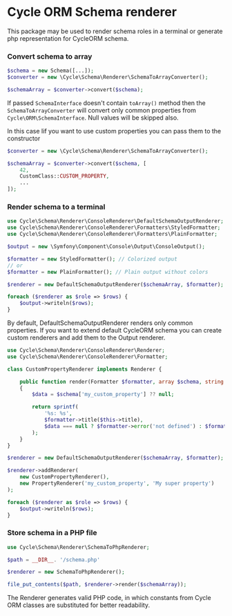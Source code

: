 # Cycle ORM Schema renderer

This package may be used to render schema roles in a terminal or generate php representation for CycleORM schema.

### Convert schema to array

```php
$schema = new Schema([...]);
$converter = new \Cycle\Schema\Renderer\SchemaToArrayConverter();

$schemaArray = $converter->convert($schema);
```

If passed `SchemaInterface` doesn't contain `toArray()` method then the `SchemaToArrayConverter`  will convert
only common properties from `Cycle\ORM\SchemaInterface`. Null values will be skipped also.

In this case Iif you want to use custom properties you can pass them to the constructor

```php
$converter = new \Cycle\Schema\Renderer\SchemaToArrayConverter();

$schemaArray = $converter->convert($schema, [
    42,
    CustomClass::CUSTOM_PROPERTY,
    ...
]);
```

### Render schema to a terminal

```php
use Cycle\Schema\Renderer\ConsoleRenderer\DefaultSchemaOutputRenderer;
use Cycle\Schema\Renderer\ConsoleRenderer\Formatters\StyledFormatter;
use Cycle\Schema\Renderer\ConsoleRenderer\Formatters\PlainFormatter;

$output = new \Symfony\Component\Console\Output\ConsoleOutput();

$formatter = new StyledFormatter(); // Colorized output
// or
$formatter = new PlainFormatter(); // Plain output without colors

$renderer = new DefaultSchemaOutputRenderer($schemaArray, $formatter);

foreach ($renderer as $role => $rows) {
    $output->writeln($rows);
}
```

By default, DefaultSchemaOutputRenderer renders only common properties.
If you want to extend default CycleORM schema you can create custom renderers and add them to the Output renderer.

```php
use Cycle\Schema\Renderer\ConsoleRenderer\Renderer;
use Cycle\Schema\Renderer\ConsoleRenderer\Formatter;

class CustomPropertyRenderer implements Renderer {

    public function render(Formatter $formatter, array $schema, string $role): string
    {
        $data = $schema['my_custom_property'] ?? null;

        return sprintf(
            '%s: %s',
            $formatter->title($this->title),
            $data === null ? $formatter->error('not defined') : $formatter->typecast($data)
        );
    }
}

$renderer = new DefaultSchemaOutputRenderer($schemaArray, $formatter);

$renderer->addRenderer(
    new CustomPropertyRenderer(),
    new PropertyRenderer('my_custom_property', 'My super property')
);

foreach ($renderer as $role => $rows) {
    $output->writeln($rows);
}
```

### Store schema in a PHP file

```php
use Cycle\Schema\Renderer\SchemaToPhpRenderer;

$path = __DIR__. '/schema.php'

$renderer = new SchemaToPhpRenderer();

file_put_contents($path, $renderer->render($schemaArray));
```

The Renderer generates valid PHP code, in which constants from Cycle ORM classes are substituted
for better readability.
